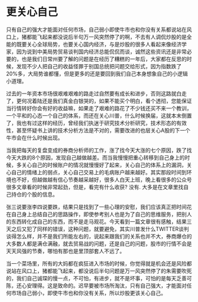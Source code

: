 # 更关心自己

 只有自己的强大才能面对任何市场，自己弱小即使牛市也和你没有关系都说站在风口上，猪都能飞起来都没说后半句万一风突然停了的啊，不去有人调侃炒股的是全能的既要关心全球局势，也要关心国内经济，与是炒股的很多人看起来像经济学家，因为说到中美局势贸易谈判国内经济总能侃侃而谈，诚然这些资讯还是非常必要的，也是我们日常州要了解的问题是在经历了糟糕的一年后，大家都在反思的时候，发现不少人把自己的收益怪罪于别国总统把问题交给形式，因为指数跌了20%多，大局势谁都懂，但是更多的还是要回到我们自己本身想象自己的小逻辑小道理。

 过去的一年资本市场很艰难艰难的路走过自然要有成长和进步，否则这路就白走了，更何况着陆还是我们真金白银哭的，如果不能买个明白，看个透彻，您能保证当行情转好你会有好的收益嘛，如果走了艰难的路花了不少钱还买不来一个教训，一个平和的心态一个自己的体系，而还在关心川普，什么时候换届，这就本末倒置了，我也有过这样的经历，曾经我们执迷于研究技术分析研究，技术形态的有效性，甚至怀疑书上讲的技术分析方法是不对的，需要改进的也层关心A股的下一个牛市会在什么时候出现。

 当我把每天的复盘变成的券商分析师的工作，涨了找今天大涨的七个原因，跌了找今天大跌的8个原因，发现自己越做越差。而当我慢慢把重心转移到自己身上的时候，多关心自己的时候账户的情况就慢慢好了起来，关心自己的体系上的漏洞，关心自己的情绪上的弱点，关心自己交易上的毛病账户越来越好。其实那段时间到环境也不好，但越做越有信心节奏越采越好，很多人白天上班，晚上看很多的公众号很多文章看的时候非常起劲，但是，看完有什么收获? 没有. 大多是在文章里找自己持仓的个股的信息。

 张三说要涨李四说要跌，结果只是找到了一些心理的安慰，我们应该真正把时间花在自己身上总结自己的思路操作，即使参考别人也是为了自己的思维服务，把别人的东西转化成自己的东西，而不是走马观花。今天看到一篇文章很有感触，结果三天之后又犯了同样的错误，这种问题，就要避免，其实川普发什么TWITTER谈判谈得怎么样，并不是我们所能左右的，说起来跟我们的关系也并不大，券商爆仓的大多数人都是满仓满融，就去贸易战的问题，还是自己的问题，股市的行情不会是天天风强的节奏，哪怕有那也是里顶部套人不远了。

 当一个菜场里，所有的大妈都在疯狂进入市场的时候，你觉得就是机会还是风险都说站在风口上，猪都能飞起来，都没说后半句问题是万一风突然停了的朱需要吹死的，我们自己诚琛的慢一点，不可怕，有进步，就不是坏事，可怕的是每天乏善可陈，还心安理得。这是致命的。迟早要被市场所淘汰，只有自己强大，才能面对任何市场自己弱小，即使牛市也和你没有关系，所以炒股更该关心自己。